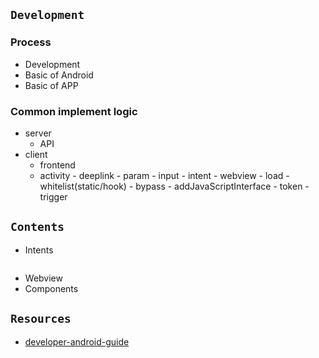 ## `Development`
### Process
- Development
- Basic of Android
- Basic of APP


### Common implement logic
- server
  - API
- client
  - frontend
  - activity - deeplink - param - input - intent - webview - load - whitelist(static/hook) - bypass - addJavaScriptInterface - token - trigger



## `Contents`
- Intents
```

```
- Webview
- Components


## `Resources`
- [developer-android-guide](https://developer.android.com/guide?hl=zh-cn)


